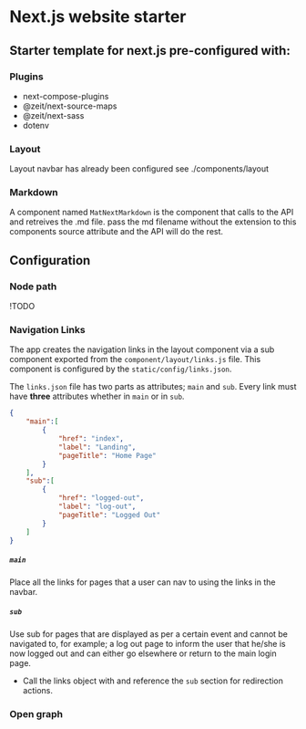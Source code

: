 # Next.js website starter

## Starter template for next.js pre-configured with:

### Plugins

- next-compose-plugins
- @zeit/next-source-maps
- @zeit/next-sass
- dotenv

### Layout

Layout navbar has already been configured see ./components/layout

### Markdown

A component named `MatNextMarkdown` is the component that calls to the API and retreives the .md file.
pass the md filename without the extension to this components source attribute and the API will do the rest.

## Configuration

### Node path

!TODO

### Navigation Links

The app creates the navigation links in the layout component via a sub component exported from the `component/layout/links.js` file. This component is configured by the `static/config/links.json`.

The `links.json` file has two parts as attributes; `main` and `sub`. Every link must have **three** attributes whether in `main` or in `sub`.
```json
{
    "main":[
        {
            "href": "index",
            "label": "Landing",
            "pageTitle": "Home Page"
        }
    ],
    "sub":[
        {
            "href": "logged-out",
            "label": "log-out",
            "pageTitle": "Logged Out"
        }
    ]
}
```

##### `main`

Place all the links for pages that a user can nav to using the links in the navbar.

##### `sub`

Use sub for pages that are displayed as per a certain event and cannot be navigated to, for example; a log out page to inform the user that he/she is now logged out and can either go elsewhere or return to the main login page.

- Call the links object with and reference the `sub` section for redirection actions.

### Open graph
